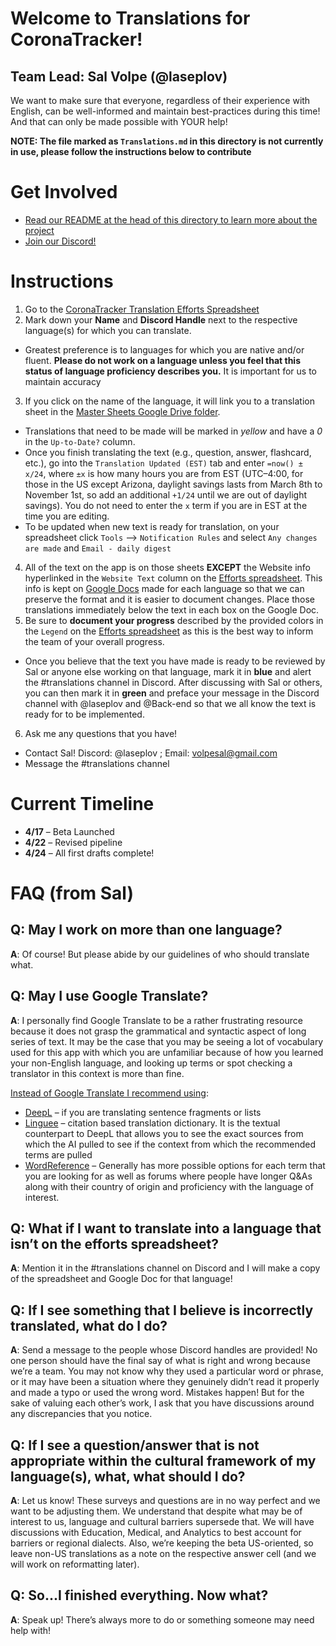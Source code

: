 # Welcome to Translations for CoronaTracker!
## Team Lead: Sal Volpe (@laseplov)
We want to make sure that everyone, regardless of their experience with English, can be well-informed and maintain best-practices during this time! And that can only be made possible
with YOUR help!

**NOTE: The file marked as `Translations.md` in this directory is not currently in use, please follow the instructions below to contribute**

# Get Involved
* [Read our README at the head of this directory to learn more about the project](https://github.com/COVID-19-electronic-health-system/Corona-tracker)
* [Join our Discord!](https://discord.gg/pPERUuv)

# Instructions
1. Go to the [CoronaTracker Translation Efforts Spreadsheet](https://docs.google.com/spreadsheets/d/1Deaaybwk8TPDlOnXJkFCQe6CIcrAqWoDA5Gbot3joyY/edit#gid=0)
2. Mark down your **Name** and **Discord Handle** next to the respective language(s) for which you can translate.
* Greatest preference is to languages for which you are native and/or fluent. **Please do not work on a language unless you feel that this status of language 
proficiency describes you.** It is important for us to maintain accuracy
3. If you click on the name of the language, it will link you to a translation sheet in the 
[Master Sheets Google Drive folder](https://drive.google.com/open?id=12I3IoLc1Li3rtCqhwEoRhLs5FA_6BF7A).
* Translations that need to be made will be marked in *yellow* and have a *0* in the `Up-to-Date?` column. 
* Once you finish translating the text (e.g., question, answer, flashcard, etc.), go into the `Translation Updated (EST)` tab and enter `=now() ± x/24`, where `±x` is how many hours you are from EST (UTC–4:00, for those in the US except Arizona, daylight savings lasts from March 8th to November 1st, so add an additional `+1/24` until we are out of daylight savings). You do not need to enter the `x` term if you are in EST at the time you are editing.
* To be updated when new text is ready for translation, on your spreadsheet click `Tools` –> `Notification Rules` and select `Any changes are made` and `Email - daily digest`
4. All of the text on the app is on those sheets **EXCEPT** the Website info hyperlinked in the `Website Text` column on the [Efforts spreadsheet](https://docs.google.com/spreadsheets/d/1Deaaybwk8TPDlOnXJkFCQe6CIcrAqWoDA5Gbot3joyY/edit#gid=0). This info is kept on 
[Google Docs](https://drive.google.com/open?id=1CLun7U6GWQOfwnJ_rDSU4PndRwe36hrL) 
made for each language so that we can preserve the format and it is easier to document changes. Place those translations immediately below the text in each box on the Google Doc.
5. Be sure to **document your progress** described by the provided colors in the `Legend` on the [Efforts spreadsheet](https://docs.google.com/spreadsheets/d/1Deaaybwk8TPDlOnXJkFCQe6CIcrAqWoDA5Gbot3joyY/edit#gid=0) as this is the best way to inform the team of your overall progress.
* Once you believe that the text you have made is ready to be reviewed by Sal or anyone else working on that language, mark it in **blue** and alert the #translations channel in Discord. 
After discussing with Sal or others, you can then mark it in **green** and preface your message in the Discord channel with @laseplov and @Back-end so that we all know the text is ready for to be implemented.
6. Ask me any questions that you have!
* Contact Sal! Discord: @laseplov ; Email: volpesal@gmail.com
* Message the #translations channel

# Current Timeline
* **4/17** – Beta Launched
* **4/22** – Revised pipeline
* **4/24** – All first drafts complete!

# FAQ (from Sal)
## Q: May I work on more than one language?
   **A**: Of course! But please abide by our guidelines of who should translate what.

## Q: May I use Google Translate?
   **A**: I personally find Google Translate to be a rather frustrating resource because it does not grasp the grammatical and 
   syntactic aspect of long series of text. It may be the case that you may be seeing a lot of vocabulary used for this app with which 
   you are unfamiliar because of how you learned your non-English language, and looking up terms or spot checking a translator in this 
   context is more than fine. 

<ins>Instead of Google Translate I recommend using</ins>: 
* [DeepL](https://www.deepl.com/en/translator) – if you are translating sentence fragments or lists
* [Linguee](https://www.linguee.com/) – citation based translation dictionary. It is the textual counterpart to DeepL that allows you to see the exact sources from which the AI pulled to see if the context from which the recommended terms are pulled
* [WordReference](https://www.wordreference.com/) – Generally has more possible options for each term that you are looking for as well as forums where people have longer Q&As along with their country of origin and proficiency with the language of interest.

## Q: What if I want to translate into a language that isn’t on the efforts spreadsheet?
   **A**: Mention it in the #translations channel on Discord and I will make a copy of the spreadsheet and Google Doc for that language!

## Q: If I see something that I believe is incorrectly translated, what do I do?
   **A**: Send a message to the people whose Discord handles are provided! No one person should have the final say of what is right and wrong because we’re a team. You may not know why they used a particular word or phrase, or it may have been a situation where they genuinely didn’t read it properly and made a typo or used the wrong word. Mistakes happen! But for the sake of valuing each other’s work, I ask that you have discussions around any discrepancies that you notice.

## Q: If I see a question/answer that is not appropriate within the cultural framework of my language(s), what, what should I do?
**A**: Let us know! These surveys and questions are in no way perfect and we want to be adjusting them. We understand that despite what may be of interest to us, language and cultural barriers supersede that. We will have discussions with Education, Medical, and Analytics to best account for barriers or regional dialects.
Also, we’re keeping the beta US-oriented, so leave non-US translations as a note on the respective answer cell (and we will work on reformatting later).

## Q: So...I finished everything. Now what?
   **A**: Speak up! There’s always more to do or something someone may need help with!
